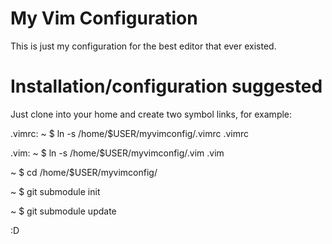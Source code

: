 My Vim Configuration
===========

This is just my configuration for the best editor that ever existed.

Installation/configuration suggested
====================

Just clone into your home and create two symbol links, for example:

.vimrc:
~ $ ln -s /home/$USER/myvimconfig/.vimrc .vimrc

.vim:
~ $ ln -s /home/$USER/myvimconfig/.vim .vim


~ $ cd /home/$USER/myvimconfig/


~ $ git submodule init


~ $ git submodule update

:D

